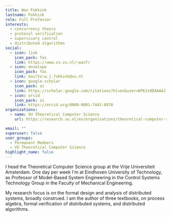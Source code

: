 ```yaml
---
title: Wan Fokkink
lastname: Fokkink
role: Full Professor
interests:
  - concurrency theory
  - protocol verification
  - supervisory control
  - distributed algorithms
social:
  - icon: link
    icon_pack: fas
    link: https://www.cs.vu.nl/~wanf/
  - icon: envelope
    icon_pack: fas
    link: mailto:w.j.fokkink@vu.nl
  - icon: google-scholar
    icon_pack: ai
    link: https://scholar.google.com/citations?hl=en&user=WTKJx9EAAAAJ
  - icon: orcid
    icon_pack: ai
    link: https://orcid.org/0000-0001-7443-8978
organizations:
  - name: VU Theoretical Computer Science
    url: https://research.vu.nl/en/organisations/theoretical-computer-science-4/persons/

email: ""
superuser: false
user_groups:
  - Permanent Members
  - VU Theoretical Computer Science
highlight_name: false
---
```


I head the Theoretical Computer Science group at the Vrije Universiteit Amsterdam. One day per week I'm at Eindhoven University of Technology, as Professor of Model-Based System Engineering in the Control Systems Technology Group in the Faculty of Mechanical Engineering.

My research focus is on the formal design and analysis of distributed systems, broadly construed. I am the author of three textbooks, on process algebra, formal verification of distributed systems, and distributed algorithms.
